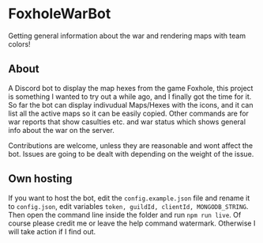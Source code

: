 # FoxholeWarBot
Getting general information about the war and rendering maps with team colors!

## About

A Discord bot to display the map hexes from the game Foxhole, this project is something I wanted to try out a while ago, and I finally got the time for it.
So far the bot can display indivudual Maps/Hexes with the icons, and it can list all the active maps so it can be easily copied. Other commands are for war reports that show casulties etc. and war status which shows general info about the war on the server.

Contributions are welcome, unless they are reasonable and wont affect the bot.
Issues are going to be dealt with depending on the weight of the issue.

## Own hosting

If you want to host the bot, edit the `config.example.json` file and rename it to `config.json`, edit variables `token, guildId, clientId, MONGODB_STRING`. Then open the command line inside the folder and run `npm run live`. Of course please credit me or leave the help command watermark. Otherwise I will take action if I find out.
